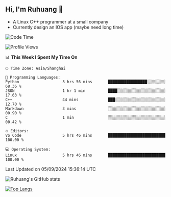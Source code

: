 ## Hi, I'm Ruhuang 👋

- A Linux C++ programmer at a small company
- Currently design an IOS app (maybe need long time)

<!--START_SECTION:waka-->
![Code Time](http://img.shields.io/badge/Code%20Time-95%20hrs%2026%20mins-blue)

![Profile Views](http://img.shields.io/badge/Profile%20Views-1-blue)

📊 **This Week I Spent My Time On** 

```text
🕑︎ Time Zone: Asia/Shanghai

💬 Programming Languages: 
Python                   3 hrs 56 mins       █████████████████░░░░░░░░   68.36 % 
JSON                     1 hr 1 min          ████░░░░░░░░░░░░░░░░░░░░░   17.63 % 
C++                      44 mins             ███░░░░░░░░░░░░░░░░░░░░░░   12.70 % 
Markdown                 3 mins              ░░░░░░░░░░░░░░░░░░░░░░░░░   00.90 % 
C                        1 min               ░░░░░░░░░░░░░░░░░░░░░░░░░   00.42 % 

🔥 Editors: 
VS Code                  5 hrs 46 mins       █████████████████████████   100.00 % 

💻 Operating System: 
Linux                    5 hrs 46 mins       █████████████████████████   100.00 % 
```


 Last Updated on 05/09/2024 15:36:14 UTC
<!--END_SECTION:waka-->

![Ruhuang's GitHub stats](https://github-readme-stats.vercel.app/api?username=ruhuang2001&count_private=true&hide_title=true&show_icons=true&theme=vue)

[![Top Langs](https://github-readme-stats.vercel.app/api/top-langs/?username=ruhuang2001&layout=compact)](https://github.com/anuraghazra/github-readme-stats)
